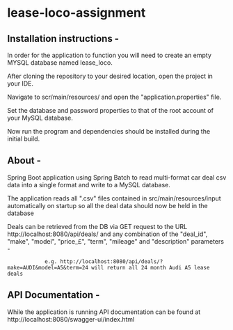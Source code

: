 # lease-loco-assignment

## Installation instructions -

In order for the application to function you will need to create an empty MYSQL database named lease_loco.

After cloning the repository to your desired location, open the project in your IDE. 

Navigate to scr/main/resources/ and open the "application.properties" file.

Set the database and password properties to that of the root account of your MySQL database.

Now run the program and dependencies should be installed during the initial build.

## About -

Spring Boot application using Spring Batch to read multi-format car deal csv data into a single format and write to a MySQL database.

The application reads all ".csv" files contained in src/main/resources/input automatically on startup so all 
the deal data should now be held in the database

Deals can be retrieved from the DB via GET request to the URL http://localhost:8080/api/deals/ and any combination of the 
"deal_id", "make", "model", "price_£", "term", "mileage" and "description" parameters -

                e.g. http://localhost:8080/api/deals/?make=AUDI&model=A5&term=24 will return all 24 month Audi A5 lease deals


## API Documentation - 

While the application is running API documentation can be found at http://localhost:8080/swagger-ui/index.html



